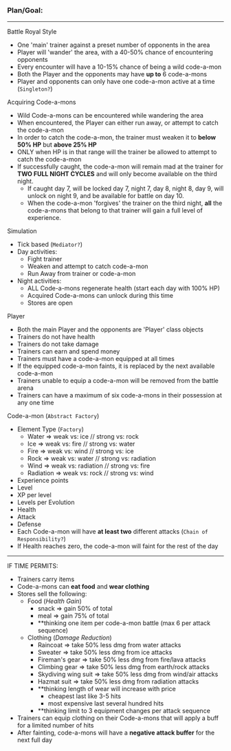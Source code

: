 ### Plan/Goal:

  ----
Battle Royal Style
- One 'main' trainer against a preset number of opponents in the area
- Player will 'wander' the area, with a 40-50% chance of encountering opponents
- Every encounter will have a 10-15% chance of being a wild code-a-mon
- Both the Player and the opponents may have **up to** 6 code-a-mons
- Player and opponents can only have one code-a-mon active at a time (`Singleton?`)

Acquiring Code-a-mons
- Wild Code-a-mons can be encountered while wandering the area
- When encountered, the Player can either run away, or attempt to catch the code-a-mon
- In order to catch the code-a-mon, the trainer must weaken it to **below 50% HP**
  but **above 25% HP**
- ONLY when HP is in that range will the trainer be allowed to attempt to catch the
  code-a-mon
- If successfully caught, the code-a-mon will remain mad at the trainer for
  **TWO FULL NIGHT CYCLES** and will only become available on the third night.
    - If caught day 7, will be locked day 7, night 7, day 8, night 8, day 9,
      will unlock on night 9, and be available for battle on day 10.
    - When the code-a-mon 'forgives' the trainer on the third night, **all** the code-a-mons
  that belong to that trainer will gain a full level of experience.

Simulation
- Tick based (`Mediator?`)
- Day activities:
    - Fight trainer
    - Weaken and attempt to catch code-a-mon
    - Run Away from trainer or code-a-mon
- Night activities:
    - ALL Code-a-mons regenerate health (start each day with 100% HP)
    - Acquired Code-a-mons can unlock during this time
    - Stores are open

Player
- Both the main Player and the opponents are 'Player' class objects
- Trainers do not have health
- Trainers do not take damage
- Trainers can earn and spend money
- Trainers must have a code-a-mon equipped at all times
- If the equipped code-a-mon faints, it is replaced by the next available code-a-mon
- Trainers unable to equip a code-a-mon will be removed from the battle arena
- Trainers can have a maximum of six code-a-mons in their possession at any one time

Code-a-mon (`Abstract Factory`)
- Element Type (`Factory`)
    - Water => weak vs: ice // strong vs: rock
    - Ice => weak vs: fire // strong vs: water
    - Fire => weak vs: wind // strong vs: ice
    - Rock => weak vs: water // strong vs: radiation
    - Wind => weak vs: radiation // strong vs: fire
    - Radiation => weak vs: rock // strong vs: wind
- Experience points
- Level
- XP per level
- Levels per Evolution
- Health
- Attack
- Defense
- Each Code-a-mon will have **at least two** different attacks (`Chain of Responsibility?`)
- If Health reaches zero, the code-a-mon will faint for the rest of the day




 ----
IF TIME PERMITS:
- Trainers carry items
- Code-a-mons can **eat food** and **wear clothing**
- Stores sell the following:
    - Food (_Health Gain_)
        - snack => gain 50% of total
        - meal => gain 75% of total
        - **thinking one item per code-a-mon battle (max 6 per attack sequence)
    - Clothing (_Damage Reduction_)
        - Raincoat => take 50% less dmg from water attacks
        - Sweater => take 50% less dmg from ice attacks
        - Fireman's gear => take 50% less dmg from fire/lava attacks
        - Climbing gear => take 50% less dmg from earth/rock attacks
        - Skydiving wing suit => take 50% less dmg from wind/air attacks
        - Hazmat suit => take 50% less dmg from radiation attacks
        - **thinking length of wear will increase with price
            - cheapest last like 3-5 hits
            - most expensive last several hundred hits
        - **thinking limit to 3 equipment changes per attack sequence
- Trainers can equip clothing on their Code-a-mons that will apply a buff for
  a limited number of hits
- After fainting, code-a-mons will have a **negative attack buffer** for the next full day